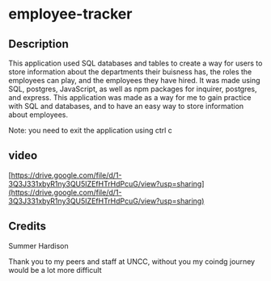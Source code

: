 # employee-tracker

## Description
This application used SQL databases and tables to create a way for users to store information about the departments their buisness has, the roles the employees can play, and the employees they have hired. It was made using SQL, postgres, JavaScript, as well as npm packages for inquirer, postgres, and express. This application was made as a way for me to gain practice with SQL and databases, and to have an easy way to store information about employees.

Note: you need to exit the application using ctrl c

## video
[https://drive.google.com/file/d/1-3Q3J331xbyR1ny3QU5IZEfHTrHdPcuG/view?usp=sharing](https://drive.google.com/file/d/1-3Q3J331xbyR1ny3QU5IZEfHTrHdPcuG/view?usp=sharing)

## Credits

Summer Hardison

Thank you to my peers and staff at UNCC, without you my coindg journey would be a lot more difficult
